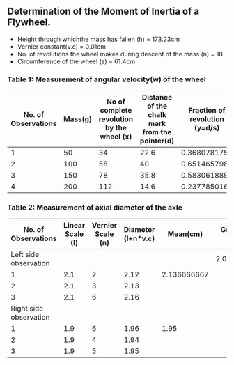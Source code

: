 ## Determination of the Moment of Inertia of a Flywheel.


* Height through whichthe mass has fallen (h) = 173.23cm
* Vernier constant(v.c) = 0.01cm
* No. of revolutions the wheel makes during descent of the mass (n) = 18
* Circumference of the wheel (s) = 61.4cm


### Table 1: Measurement of angular velocity(w) of the wheel


No. of Observations|Mass(g)|No of complete revolution by the wheel (x)|Distance of the chalk mark from the pointer(d)|Fraction of revolution (y=d/s)|No of revolution (n1=x+y)|Time(t)|Angular velocity of flywheel (w)
-------------------|-------|------------------------------------------|----------------------------------------------|------------------------------|-------------------------|-------|--------------------------------
1                  |50     |34                                        |22.6                                          |0.3680781759                  |34.36807818              |55.49  |7.783060149
2                  |100    |58                                        |40                                            |0.651465798                   |58.6514658               |66.32  |11.11333016
3                  |150    |78                                        |35.8                                          |0.5830618893                  |78.58306189              |78.98  |12.50321448
4                  |200    |112                                       |14.6                                          |0.2377850163                  |112.237785               |94.25  |14.96468545


### Table 2: Measurement of axial diameter of the axle


No. of Observations   |Linear Scale (l)|Vernier Scale (n)|Diameter (l+n*v.c)|Mean(cm)   |Grand Mean (cm)
----------------------|----------------|-----------------|------------------|-----------|---------------
Left side observation |                |                 |                  |           |2.0433333335
1                     |2.1             |2                |2.12              |2.136666667|
2                     |2.1             |3                |2.13              |           |
3                     |2.1             |6                |2.16              |           |
Right side observation|                |                 |                  |           |
1                     |1.9             |6                |1.96              |1.95       |
2                     |1.9             |4                |1.94              |           |
3                     |1.9             |5                |1.95              |           |



